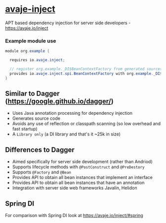 # [avaje-inject](https://avaje.io/inject)
APT based dependency injection for server side developers - https://avaje.io/inject

### Example module use

```java
module org.example {

  requires io.avaje.inject;

  // register org.example._DI$BeanContextFactory from generated sources
  provides io.avaje.inject.spi.BeanContextFactory with org.example._DI$BeanContextFactory;
}
```

## Similar to Dagger (https://google.github.io/dagger/)

- Uses Java annotation processing for dependency injection
- Generates source code
- Avoids any use of reflection or classpath scanning (so low overhead and fast startup)
- A `Library only` (a DI library and that's it ~25k in size)


## Differences to Dagger

- Aimed specifically for server side development (rather than Andriod)
- Supports lifecycle methods with `@PostConstruct` and `@PreDestory`
- Supports `@Factory` and `@Bean`
- Provides API to obtain all bean instances that implement an interface
- Provides API to obtain all bean instances that have an annotation
- Integration with server side web frameworks Javalin, Helidon

## Spring DI

For comparison with Spring DI look at https://avaje.io/inject/#spring

